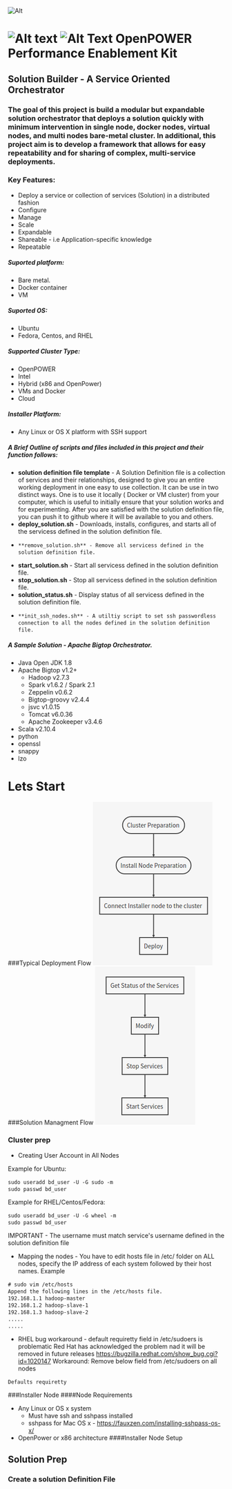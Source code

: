 ![Alt](http://www.scientificcomputing.com/sites/scientificcomputing.com/files/openpower_foundation_ml.jpg#right)

![Alt text](http://findicons.com/files/icons/2278/operating_systems/256/ubuntu.png#center)
![Alt Text](http://findicons.com/files/icons/1786/oxygen_refit/128/start_here_redhat.png)
OpenPOWER Performance Enablement Kit
====================================
## Solution Builder - A Service Oriented Orchestrator

### The goal of this project is build a modular but expandable solution orchestrator that deploys a solution quickly with minimum intervention in single node, docker nodes, virtual nodes, and multi nodes bare-metal cluster. In additional, this project aim is to develop a framework that allows for easy repeatability and for sharing of complex, multi-service deployments.

### Key Features:
- Deploy a service or collection of services (Solution) in a distributed fashion 
- Configure 
- Manage
- Scale
- Expandable
- Shareable - i.e Application-specific knowledge
- Repeatable

##### Suported platform:
- Bare metal.
- Docker container
- VM 

##### Suported OS:
- Ubuntu 
- Fedora, Centos, and RHEL 

##### Supported Cluster Type:
- OpenPOWER
- Intel 
- Hybrid (x86 and OpenPower)
- VMs and Docker
- Cloud

##### Installer Platform:
- Any Linux or OS X platform with SSH support

##### A Brief Outline of scripts and files included in this project and their function follows:
-   **solution definition file template** - A Solution Definition file is a collection of services and their relationships, designed to give you an entire working deployment in one easy to use collection. It can be use in two distinct ways. One is to use it locally ( Docker or VM cluster) from your computer, which is useful to initially ensure that your solution works and for experimenting. After you are satisfied with the solution definition file, you can push it to github where it will be available to you and others.
-   **deploy_solution.sh** - Downloads, installs, configures, and starts all of the servicess defined in the solution definition file.
-	  **remove_solution.sh** - Remove all servicess defined in the solution definition file.
-   **start_solution.sh** - Start all servicess defined in the solution definition file.
-   **stop_solution.sh** - Stop all servicess defined in the solution definition file.
-   **solution_status.sh** - Display status of all servicess defined in the solution definition file.
-	  **init_ssh_nodes.sh** - A utiltiy script to set ssh passwordless connection to all the nodes defined in the solution definition file.

##### A Sample Solution - Apache Bigtop Orchestrator.
- Java Open JDK 1.8 
- Apache Bigtop  v1.2+ 
  * Hadoop  v2.7.3
  * Spark  v1.6.2 / Spark 2.1
  * Zeppelin  v0.6.2
  * Bigtop-groovy  v2.4.4
  * jsvc  v1.0.15
  * Tomcat  v6.0.36
  * Apache Zookeeper  v3.4.6
- Scala  v2.10.4
- python
- openssl
- snappy
- lzo

Lets Start 
========
###Typical Deployment Flow
![Alt](https://github.com/OpenPOWER-BigData/solution-builder/blob/master/doc/deployment-flow.png)
###Solution Managment Flow
![Alt](https://github.com/OpenPOWER-BigData/solution-builder/blob/master/doc/solution_man.png)

### Cluster prep
- Creating User Account in All Nodes

Example for Ubuntu:
```
sudo useradd bd_user -U -G sudo -m
sudo passwd bd_user
```
Example for RHEL/Centos/Fedora:
```
sudo useradd bd_user -U -G wheel -m
sudo passwd bd_user
```
IMPORTANT - The username must match service's username defined in the solution definition file 

- Mapping the nodes - You have to edit hosts file in /etc/ folder on ALL nodes, specify the IP address of each system followed by their host names. Example
```
# sudo vim /etc/hosts
Append the following lines in the /etc/hosts file.
192.168.1.1 hadoop-master 
192.168.1.2 hadoop-slave-1 
192.168.1.3 hadoop-slave-2
.....
.....
```
- RHEL bug workaround - default requiretty field in /etc/sudoers is problematic 
Red Hat has acknowledged the problem nad it will be removed in future releases https://bugzilla.redhat.com/show_bug.cgi?id=1020147
Workaround: Remove below field from /etc/sudoers on all nodes
```
Defaults requiretty
```
###Installer Node
####Node Requirements
- Any Linux or OS x system
  * Must have ssh and sshpass installed
  * sshpass for Mac OS x - https://fauxzen.com/installing-sshpass-os-x/   
- OpenPower or x86 architecture 
####Installer Node Setup

## Solution Prep
### Create a solution Definition File
